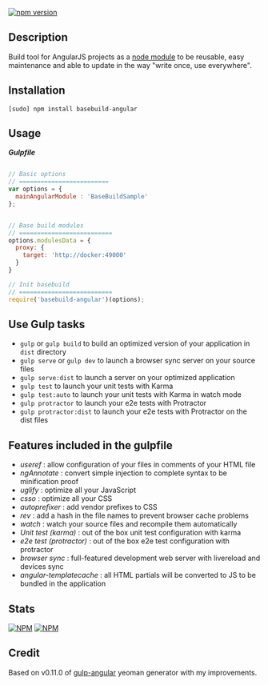 [![npm version](https://badge.fury.io/js/basebuild-angular.svg)](https://badge.fury.io/js/basebuild-angular)

## Description
Build tool for AngularJS projects as a [node module](https://www.npmjs.com/package/basebuild-angular) to be reusable, easy maintenance and able to update in the way "write once, use everywhere".

## Installation
`[sudo] npm install basebuild-angular`


## Usage
***Gulpfile***
```javascript

// Basic options
// =========================
var options = {
  mainAngularModule : 'BaseBuildSample'
};


// Base build modules
// ==========================
options.modulesData = {
  proxy: {
    target: 'http://docker:49000'
  }
}

// Init basebuild
// ==========================
require('basebuild-angular')(options);

```

## Use Gulp tasks

* `gulp` or `gulp build` to build an optimized version of your application in `dist` directory
* `gulp serve` or `gulp dev` to launch a browser sync server on your source files
* `gulp serve:dist` to launch a server on your optimized application
* `gulp test` to launch your unit tests with Karma
* `gulp test:auto` to launch your unit tests with Karma in watch mode
* `gulp protractor` to launch your e2e tests with Protractor
* `gulp protractor:dist` to launch your e2e tests with Protractor on the dist files

## Features included in the gulpfile
* *useref* : allow configuration of your files in comments of your HTML file
* *ngAnnotate* : convert simple injection to complete syntax to be minification proof
* *uglify* : optimize all your JavaScript
* *csso* : optimize all your CSS
* *autoprefixer* : add vendor prefixes to CSS
* *rev* : add a hash in the file names to prevent browser cache problems
* *watch* : watch your source files and recompile them automatically
* *Unit test (karma)* : out of the box unit test configuration with karma
* *e2e test (protractor)* : out of the box e2e test configuration with protractor
* *browser sync* : full-featured development web server with livereload and devices sync
* *angular-templatecache* : all HTML partials will be converted to JS to be bundled in the application

## Stats
[![NPM](https://nodei.co/npm-dl/basebuild-angular.png?months=3&height=3)](https://nodei.co/npm/basebuild-angular/)
[![NPM](https://nodei.co/npm/basebuild-angular.png?downloads=true&downloadRank=true&stars=true)](https://nodei.co/npm/basebuild-angular/)


## Credit
Based on v0.11.0 of [gulp-angular](https://github.com/Swiip/generator-gulp-angular/releases/tag/v0.11.0) yeoman generator with my improvements.
